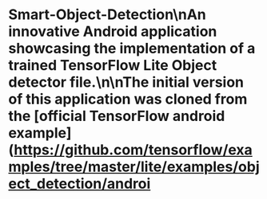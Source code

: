 # Smart-Object-Detection\nAn innovative Android application showcasing the implementation of a trained TensorFlow Lite Object detector file.\n\nThe initial version of this application was cloned from the [official TensorFlow android example](https://github.com/tensorflow/examples/tree/master/lite/examples/object_detection/androi